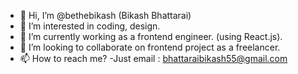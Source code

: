 - 👋 Hi, I’m @bethebikash (Bikash Bhattarai)
- 👀 I’m interested in coding, design.
- 🌱 I’m currently working as a frontend engineer. (using React.js).
- 💞️ I’m looking to collaborate on frontend project as a freelancer.
- 📫 How to reach me? -Just email : bhattaraibikash55@gmail.com

<!---
bethebikash/bethebikash is a ✨ special ✨ repository because its `README.md` (this file) appears on your GitHub profile.
You can click the Preview link to take a look at your changes.
--->
